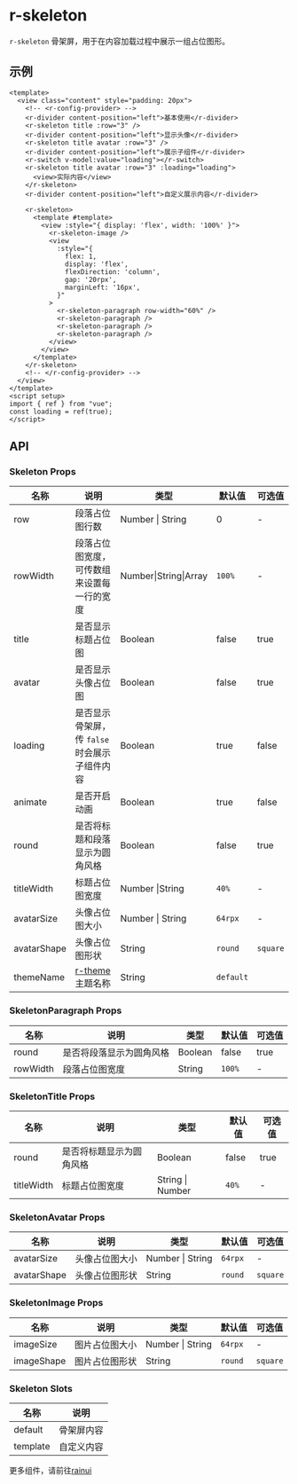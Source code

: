 # r-skeleton

`r-skeleton` 骨架屏，用于在内容加载过程中展示一组占位图形。

## 示例

```vue
<template>
  <view class="content" style="padding: 20px">
    <!-- <r-config-provider> -->
    <r-divider content-position="left">基本使用</r-divider>
    <r-skeleton title :row="3" />
    <r-divider content-position="left">显示头像</r-divider>
    <r-skeleton title avatar :row="3" />
    <r-divider content-position="left">展示子组件</r-divider>
    <r-switch v-model:value="loading"></r-switch>
    <r-skeleton title avatar :row="3" :loading="loading">
      <view>实际内容</view>
    </r-skeleton>
    <r-divider content-position="left">自定义展示内容</r-divider>

    <r-skeleton>
      <template #template>
        <view :style="{ display: 'flex', width: '100%' }">
          <r-skeleton-image />
          <view
            :style="{
              flex: 1,
              display: 'flex',
              flexDirection: 'column',
              gap: '20rpx',
              marginLeft: '16px',
            }"
          >
            <r-skeleton-paragraph row-width="60%" />
            <r-skeleton-paragraph />
            <r-skeleton-paragraph />
            <r-skeleton-paragraph />
          </view>
        </view>
      </template>
    </r-skeleton>
    <!-- </r-config-provider> -->
  </view>
</template>
<script setup>
import { ref } from "vue";
const loading = ref(true);
</script>
```

## API

### Skeleton Props

| 名称        | 说明                                                         | 类型                  | 默认值    | 可选值   |
| ----------- | ------------------------------------------------------------ | --------------------- | --------- | -------- |
| row         | 段落占位图行数                                               | Number \| String      | 0         | -        |
| rowWidth    | 段落占位图宽度，可传数组来设置每一行的宽度                   | Number\|String\|Array | `100%`    | -        |
| title       | 是否显示标题占位图                                           | Boolean               | false     | true     |
| avatar      | 是否显示头像占位图                                           | Boolean               | false     | true     |
| loading     | 是否显示骨架屏，传 `false` 时会展示子组件内容                | Boolean               | true      | false    |
| animate     | 是否开启动画                                                 | Boolean               | true      | false    |
| round       | 是否将标题和段落显示为圆角风格                               | Boolean               | false     | true     |
| titleWidth  | 标题占位图宽度                                               | Number \|String       | `40%`     | -        |
| avatarSize  | 头像占位图大小                                               | Number \| String      | `64rpx`   | -        |
| avatarShape | 头像占位图形状                                               | String                | `round`   | `square` |
| themeName   | [r-theme](https://ext.dcloud.net.cn/plugin?id=18661)主题名称 | String                | `default` |          |

### SkeletonParagraph Props

| 名称     | 说明                     | 类型    | 默认值 | 可选值 |
| -------- | ------------------------ | ------- | ------ | ------ |
| round    | 是否将段落显示为圆角风格 | Boolean | false  | true   |
| rowWidth | 段落占位图宽度           | String  | `100%` | -      |

### SkeletonTitle Props

| 名称       | 说明                     | 类型             | 默认值 | 可选值 |
| ---------- | ------------------------ | ---------------- | ------ | ------ |
| round      | 是否将标题显示为圆角风格 | Boolean          | false  | true   |
| titleWidth | 标题占位图宽度           | String \| Number | `40%`  | -      |

### SkeletonAvatar Props

| 名称        | 说明           | 类型             | 默认值  | 可选值   |
| ----------- | -------------- | ---------------- | ------- | -------- |
| avatarSize  | 头像占位图大小 | Number \| String | `64rpx` | -        |
| avatarShape | 头像占位图形状 | String           | `round` | `square` |

### SkeletonImage Props

| 名称       | 说明           | 类型             | 默认值  | 可选值   |
| ---------- | -------------- | ---------------- | ------- | -------- |
| imageSize  | 图片占位图大小 | Number \| String | `64rpx` | -        |
| imageShape | 图片占位图形状 | String           | `round` | `square` |

### Skeleton Slots

| 名称     | 说明       |
| -------- | ---------- |
| default  | 骨架屏内容 |
| template | 自定义内容 |

更多组件，请前往[rainui](https://ext.dcloud.net.cn/plugin?id=19701)
